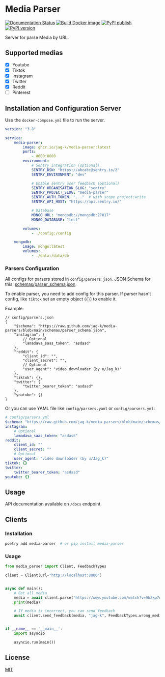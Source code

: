 # Media Parser

[![Documentation Status](https://readthedocs.org/projects/media-parser/badge/?version=latest)](https://media-parser.readthedocs.io/?badge=latest)
[![Build Docker image](https://github.com/jag-k/media-parser/actions/workflows/docker-image.yml/badge.svg)](https://github.com/jag-k/media-parser/actions/workflows/docker-image.yml)
[![PyPI publish](https://github.com/jag-k/media-parser/actions/workflows/pypi-publish.yml/badge.svg)](https://github.com/jag-k/media-parser/actions/workflows/pypi-publish.yml)
[![PyPI version](https://img.shields.io/pypi/v/media-parser?logo=pypi&label=media-parser)](https://pypi.org/project/media-parsers/)

Server for parse Media by URL.

## Supported medias

- [x] Youtube
- [x] Tiktok
- [x] Instagram
- [x] Twitter
- [x] Reddit
- [ ] Pinterest

## Installation and Configuration Server

Use the `docker-compose.yml` file to run the server.

```yaml
version: "3.8"

service:
    media-parser:
        image: ghcr.io/jag-k/media-parser:latest
        ports:
            - 8000:8000
        environment:
            # Sentry integration (optional)
            SENTRY_DSN: "https://abcabc@sentry.io/2"
            SENTRY_ENVIRONMENT: "dev"

            # Enable sentry user feedback (optional)
            SENTRY_ORGANISATION_SLUG: "sentry"
            SENTRY_PROJECT_SLUG: "media-parser"
            SENTRY_AUTH_TOKEN: "..."  # with scope project:write
            SENTRY_API_HOST: "https://api.sentry.io/"

            # Database
            MONGO_URL: "mongodb://mongodb:27017"
            MONGO_DATABASE: "test"

        volumes:
            - ./config:/config

    mongodb:
        image: mongo:latest
        volumes:
            - ./data:/data/db
```

### Parsers Configuration

All configs for parsers stored in `config/parsers.json`. JSON Schema for
this: [schemas/parser_schema.json](https://github.com/jag-k/media-parser/blob/main/schemas/parser_schema.json).

To enable parser, you need to add config for this parser.
If parser hasn't config, like `tiktok` set an empty object (`{}`) to enable it.

Example:

```json5
// config/parsers.json
{
    "$schema": "https://raw.github.com/jag-k/media-parsers/blob/main/schemas/parser_schema.json",
    "instagram": {
        // Optional
        "lamadava_saas_token": "asdasd"
    },
    "reddit": {
        "client_id": "",
        "client_secret": "",
        // Optional
        "user_agent": "video downloader (by u/Jag_k)"
    },
    "tiktok": {},
    "twitter": {
        "twitter_bearer_token": "asdasd"
    },
    "youtube": {}
}
```

Or you can use YAML file like `config/parsers.yaml` or `config/parsers.yml`:

```yaml
# config/parsers.yml
$schema: "https://raw.github.com/jag-k/media-parsers/blob/main/schemas/parser_schema.json"
instagram:
    # Optional
    lamadava_saas_token: "asdasd"
reddit:
    client_id: ""
    client_secret: ""
    # Optional
    user_agent: "video downloader (by u/Jag_k)"
tiktok: {}
twitter:
    twitter_bearer_token: "asdasd"
youtube: {}
```

## Usage

API documentation available on `/docs` endpoint.

## Clients

### Installation

```bash
poetry add media-parser  # or pip install media-parser
```

### Usage

```python
from media_parser import Client, FeedbackTypes

client = Client(url="http://localhost:8000")


async def main():
    # Get all media
    media = await client.parse("https://www.youtube.com/watch?v=9bZkp7q19f0", user="jag-k")
    print(media)

    # If media is incorrect, you can send feedback
    await client.send_feedback(media, "jag-k", FeedbackTypes.wrong_media)


if __name__ == '__main__':
    import asyncio

    asyncio.run(main())
```

## License

[MIT](https://github.com/jag-k/media-parser/blob/main/LICENSE)
